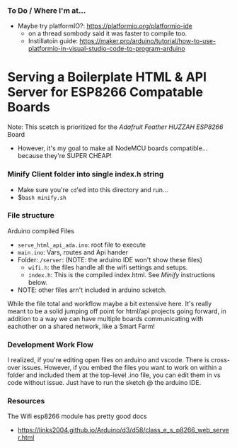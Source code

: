 ### To Do / Where I'm at...

- Maybe try platformIO?: https://platformio.org/platformio-ide
  - on a thread sombody said it was faster to compile too.
  - Instillatoin guide: https://maker.pro/arduino/tutorial/how-to-use-platformio-in-visual-studio-code-to-program-arduino

# Serving a Boilerplate HTML & API Server for ESP8266 Compatable Boards

Note: This scetch is prioritized for the *Adafruit Feather HUZZAH ESP8266* Board
- However, it's my goal to make all NodeMCU boards compatible... because they're SUPER CHEAP!

### Minify Client folder into single index.h string
- Make sure you're `cd`'ed into this directory and run...
- $`bash minify.sh`

### File structure

Arduino compiled Files
- `serve_html_api_ada.ino`: root file to execute
- `main.ino`: Vars, routes and Api hander
- Folder: `/server`: (NOTE: the arduino IDE won't show these files)
  - `wifi.h`: the files handle all the wifi settings and setups. 
  - `index.h`: This is the compiled index.html. See *Minify* instructions below.
- NOTE: other files arn't included in arduino scketch. 

While the file total and workflow maybe a bit extensive here. It's really meant to be a solid jumping off point for html/api projects going forward, in addition to a way we can have multiple boards communicating with eachother on a shared network, like a Smart Farm!

### Development Work Flow

I realized, if you're editing open files on arduino and vscode. There is cross-over issues. However, if you embed the files you want to work on within a folder and included them at the top-level .ino file, you can edit them in vs code without issue. Just have to run the sketch @ the arduino IDE.

### Resources

The Wifi esp8266 module has pretty good docs
- https://links2004.github.io/Arduino/d3/d58/class_e_s_p8266_web_server.html
